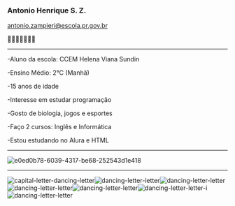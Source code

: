### Antonio Henrique S. Z.
antonio.zampieri@escola.pr.gov.br

🙏🙏🙏🙏🙏🙏🙏
_____________________________________________________________________________________________________________________________________________________________
-Aluno da escola: CCEM Helena Viana Sundin

-Ensino Médio: 2°C (Manhã)

-15 anos de idade

-Interesse em estudar programação

-Gosto de biologia, jogos e esportes

-Faço 2 cursos: Inglês e Informática

-Estou estudando no Alura e HTML
_____________________________________________________________________________________________________________________________________________________________
![e0ed0b78-6039-4317-be68-252543d1e418](https://github.com/AntonioAdrianoSZ/AntonioAdrianoSZ/assets/144065515/646e4059-6a8c-4d3e-bd17-181d6a9ffc7b)
_____________________________________________________________________________________________________________________________________________________________
![capital-letter-dancing-letter](https://github.com/AntonioAdrianoSZ/AntonioAdrianoSZ/assets/144065515/53a67504-5d40-45dc-b3b0-2e629ce1b642)![dancing-letter-letter](https://github.com/AntonioAdrianoSZ/AntonioAdrianoSZ/assets/144065515/399b3ffb-0026-42fd-bf0e-dcdc76c7895d)![dancing-letter-letter](https://github.com/AntonioAdrianoSZ/AntonioAdrianoSZ/assets/144065515/915d498c-e810-4c49-aba8-e7c42ee8241c)![dancing-letter-letter](https://github.com/AntonioAdrianoSZ/AntonioAdrianoSZ/assets/144065515/9ccbb591-ec43-466f-9c99-243c04b6c38e)![dancing-letter-letter](https://github.com/AntonioAdrianoSZ/AntonioAdrianoSZ/assets/144065515/dc4c8471-b515-46e9-b229-ae0c778471f3)![dancing-letter-letter-i](https://github.com/AntonioAdrianoSZ/AntonioAdrianoSZ/assets/144065515/74b55ae3-622a-4d5b-a48e-8b6a0762faf5)![dancing-letter-letter](https://github.com/AntonioAdrianoSZ/AntonioAdrianoSZ/assets/144065515/16055136-9ab8-449a-86f4-2b1d8d729135)








